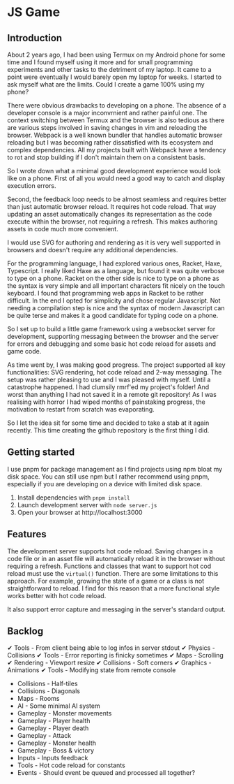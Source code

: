 # JS Game

## Introduction

About 2 years ago, I had been using Termux on my Android phone for some time and I found myself using it more and for small programming experiments and other tasks to the detriment of my laptop. It came to a point were eventually I would barely open my laptop for weeks. I started to ask myself what are the limits. Could I create a game 100% using my phone?

There were obvious drawbacks to developing on a phone. The absence of a developer console is a major inconvrnient and rather painful one. The context switching between Termux and the browser is also tedious as there are various steps involved in saving changes in vim and reloading the browser. Webpack is a well known bundler that handles automatic browser reloading but I was becoming rather dissatisfied with its ecosystem and complex dependencies. All my projects built with Webpack have a tendency to rot and stop building if I don't maintain them on a consistent basis.

So I wrote down what a minimal good development experience would look like on a phone. First of all you would need a good way to catch and display execution errors. 

Second, the feedback loop needs to be almost seamless and requires better than just automatic browser reload. It requires hot code reload. That way updating an asset automatically changes its representation as the code execute within the browser, not requiring a refresh. This makes authoring assets in code much more convenient.

I would use SVG for authoring and rendering as it is very well supported in browsers and doesn't require any additional dependencies.

For the programming language, I had explored various ones, Racket, Haxe, Typescript. I really liked Haxe as a language, but found it was quite verbose to type on a phone. Racket on the other side is nice to type on a phone as the syntax is very simple and all important characters fit nicely on the touch keyboard. I found that programming web apps in Racket to be rather difficult. In the end I opted for simplicity and chose regular Javascript. Not needing a compilation step is nice and the syntax of modern Javascript can be quite terse and makes it a good candidate for typing code on a phone.

So I set up to build a little game framework using a websocket server for development, supporting messaging between the browser and the server for errors and debugging and some basic hot code reload for assets and game code. 

As time went by, I was making good progress. The project supported all key functionalities: SVG rendering, hot code reload and 2-way messaging. The setup was rather pleasing to use and I was pleased with myself. Until a catastrophe happened. I had clumsily rmrf'ed my project's folder! And worst than anything I had not saved it in a remote git repository! As I was realising with horror I had wiped months of painstaking progress, the motivation to restart from scratch was evaporating.

So I let the idea sit for some time and decided to take a stab at it again recently. This time creating the github repository is the first thing I did.

## Getting started

I use pnpm for package management as I find projects using npm bloat my disk space. You can still use npm but I rather recommend using pnpm, especially if you are developing on a device with limited disk space.

1. Install dependencies with `pnpm install`
2. Launch development server with `node server.js`
3. Open your browser at http://localhost:3000

## Features

The development server supports hot code reload. Saving changes in a code file or in an asset file will automatically reload it in the browser without requiring a refresh. Functions and classes that want to support hot cod reload must use the `virtual()` function. There are some limitations to this approach. For example, growing the state of a game or a class is not straightforward to reload. I find for this reason that a more functional style works better with hot code reload.

It also support error capture and messaging in the server's standard output.

## Backlog

✔ Tools - From client being able to log infos in server stdout
✔ Physics - Collisions
✔ Tools - Error reporting is finicky sometimes
✔ Maps - Scrolling
✔ Rendering - Viewport resize
✔ Collisions - Soft corners
✔ Graphics - Animations
✔ Tools - Modifying state from remote console
- Collisions - Half-tiles
- Collisions - Diagonals
- Maps - Rooms
- AI - Some minimal AI system
- Gameplay - Monster movements
- Gameplay - Player health
- Gameplay - Player death
- Gameplay - Attack
- Gameplay - Monster health
- Gameplay - Boss & victory
- Inputs - Inputs feedback
- Tools - Hot code reload for constants
- Events - Should event be queued and processed all together?


